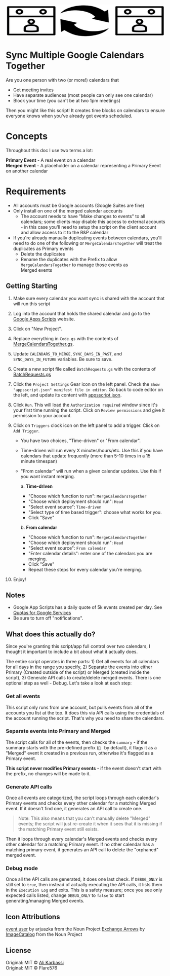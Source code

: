 <img src="logo_merge.svg" width="100%" height="100" alt="Sync Multiple Google Calendars Together" />

# Sync Multiple Google Calendars Together

Are you one person with two (or more!) calendars that
- Get meeting invites
- Have separate audiences (most people can only see one calendar)
- Block your time (you can't be at two 1pm meetings)

Then you might like this script! It creates time blocks on calendars to ensure everyone knows when
you've already got events scheduled.

# Concepts

Throughout this doc I use two terms a lot:

**Primary Event** - A real event on a calendar  
**Merged Event** - A placeholder on a calendar representing a Primary Event on another calendar 

# Requirements

- All accounts must be Google accounts (Google Suites are fine)
- Only install on one of the merged calendar accounts
  - The account needs to have "Make changes to events" to all calendars; some clients may disable
    this access to external accounts - in this case you'll need to setup the script on the client
    account and allow access to it to the R&P calendar
- If you're already manually duplicating events between calendars, you'll need to do one of the
  following or `MergeCalendarsTogether` will treat the duplicates as Primary events
  * Delete the duplicates
  * Rename the duplicates with the Prefix to allow `MergeCalendarsTogether` to manage those events as  
    Merged events

## Getting Starting

1. Make sure every calendar you want sync is shared with the account that will run this script
1. Log into the account that holds the shared calendar and go to the [Google Apps Scripts] website.
1. Click on "New Project".
1. Replace everything in `Code.gs` with the contents of [MergeCalendarsTogether.gs].
1. Update `CALENDARS_TO_MERGE`, `SYNC_DAYS_IN_PAST`, and `SYNC_DAYS_IN_FUTURE` variables. Be sure to save.
1. Create a new script file called `BatchRequests.gs` with the contents of [BatchRequests.gs]
1. Click the `Project Settings` Gear icon on the left panel. Check the `Show "appsscript.json" manifest file in editor`. Go back to code editor on the left, and update its content with [appsscript.json].
1. Click `Run`. This will load the `Authorization required` window since it's your first time running the script. Click on `Review permissions` and give it permission to your account.
1. Click on `Triggers` clock icon on the left panel to add a trigger. Click on `Add Trigger`.

   - You have two choices, "Time-driven" or "From calendar".
   - Time-driven will run every X minutes/hours/etc. Use this if you have calendars that update frequently (more than 5-10 times in a 15 minute timespan)
   - "From calendar" will run when a given calendar updates. Use this if you want instant merging.

     a. **Time-driven**

     - "Choose which function to run": `MergeCalendarsTogether`
     - "Choose which deployment should run": `Head`
     - "Select event source": `Time-driven`
     - "Select type of time based trigger": choose what works for you.
     - Click "Save"

     b. **From calendar**

     - "Choose which function to run": `MergeCalendarsTogether`
     - "Choose which deployment should run": `Head`
     - "Select event source": `From calendar`
     - "Enter calendar details": enter one of the calendars you are merging.
     - Click "Save"
     - Repeat these steps for every calendar you're merging.

10. Enjoy!

## Notes

- Google App Scripts has a daily quote of 5k events created per day. See [Quotas for Google Services]
- Be sure to turn off "notifications".


## What does this actually do?

Since you're granting this script/app full control over two calendars, I thought it important to
include a bit about what it actually does.

The entire script operates in three parts: 1) Get all events for all calendars for all days in the
range you specify, 2) Separate the events into either Primary (Created outside of the script) or
Merged (created inside the script), 3) Generate API calls to create/delete merged events. There is
one optional step as well - Debug. Let's take a look at each step:

### Get all events
This script only runs from one account, but pulls events from all of the accounts you list at the
top. It does this via API calls using the credentials of the account running the script. That's why
you need to share the calendars.

### Separate events into Primary and Merged
The script calls for all of the events, then checks the `summary` - if the summary starts with the
pre-defined prefix (`🔄 ` by default), it flags it as a "Merged" event it created in a previous run,
otherwise it's flagged as a Primary event.

**This script never modifies Primary events** - if the event doesn't start with the prefix, no
changes will be made to it.

### Generate API calls
Once all events are categorized, the script loops through each calendar's Primary events and checks
every other calendar for a matching Merged event. If it doesn't find one, it generates an API call
to create one.
> Note: This also means that you can't manually delete "Merged" events; the script will just
> re-create it when it sees that it is missing if the matching Primary event still exists.

Then it loops through every calendar's Merged events and checks every other calendar for a matching
Primary event. If no other calendar has a matching primary event, it generates an API call to delete
the "orphaned" merged event.

### Debug mode
Once all the API calls are generated, it does one last check. If `DEBUG_ONLY` is still set to
`true`, then instead of actually executing the API calls, it lists them in the `Execution Log` and
exits. This is a safety measure; once you see only expected calls listed, change `DEBUG_ONLY` to
`false` to start generating/managing Merged events.

## Icon Attributions

[event user] by arjuazka from the Noun Project
[Exchange Arrows] by [ImageCatalog] from the Noun Project

## License

Original: MIT © [Ali Karbassi]  
Original: MIT © Flare576

[ali karbassi]: http://karbassi.com
[google apps scripts]: https://script.google.com/intro
[mergecalendarstogether.gs]: ../MergeCalendarsTogether.gs
[batchrequests.gs]: ../BatchRequests.gs
[appsscript.json]: ../appsscript.json
[quotas for google services]: https://developers.google.com/apps-script/guides/services/quotas
[event user]: https://thenounproject.com/arjuazka/collection/calendar/?i=548621
[exchange arrows]: https://thenounproject.com/icon/exchange-arrows-405829/
[imagecatalog]: https://thenounproject.com/anastasyastocks/  
